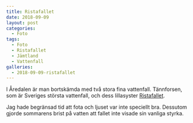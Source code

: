 ```yaml
---
title: Ristafallet 
date: 2018-09-09
layout: post
categories:
  - Foto
tags:
  - Foto
  - Ristafallet
  - Jämtland
  - Vattenfall
galleries:
  - 2018-09-09-ristafallet
---
```


I Åredalen är man bortskämda med två stora fina vattenfall. Tännforsen, som är Sveriges största vattenfall, och dess lillasyster [Ristafallet](https://sv.wikipedia.org/wiki/Ristafallet).

Jag hade begränsad tid att fota och ljuset var inte speciellt bra. Dessutom gjorde sommarens brist på vatten att fallet inte visade sin vanliga styrka.
